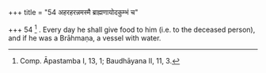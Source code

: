 +++
title = "54 अहरहरन्नमस्मै ब्राह्मणायोदकुम्भं च"

+++
54 [^20] . Every day he shall give food to him (i.e. to the deceased person), and if he was a Brāhmaṇa, a vessel with water.


[^20]:  Comp. Āpastamba I, 13, 1; Baudhāyana II, 11, 3.

